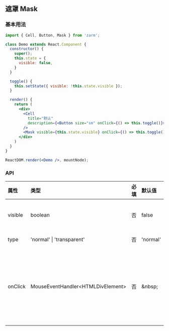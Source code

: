 ## 遮罩 Mask



### 基本用法
```jsx
import { Cell, Button, Mask } from 'zarm';

class Demo extends React.Component {
  constructor() {
    super();
    this.state = {
      visible: false,
    }
  }

  toggle() {
    this.setState({ visible: !this.state.visible });
  }

  render() {
    return (
      <div>
        <Cell
          title="默认"
          description={<Button size="sm" onClick={() => this.toggle()}>开启</Button>}
        />
        <Mask visible={this.state.visible} onClick={() => this.toggle()} />
      </div>
    )
  }
}

ReactDOM.render(<Demo />, mountNode);
```



### API

| 属性 | 类型 | 必填 | 默认值 | 说明 |
| :--- | :--- | :--- | :--- | :--- |
| visible | boolean | 否 | false | 是否显示 |
| type | 'normal' \| 'transparent' | 否 | 'normal' | 类型 |
| onClick | MouseEventHandler<HTMLDivElement\> | 否 | \&nbsp; | 点击后触发的回调函数 |
